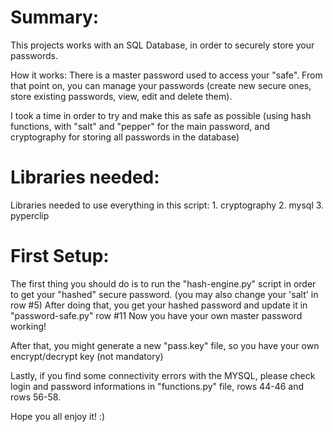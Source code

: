 # Summary:

This projects works with an SQL Database, in order to securely store your passwords.

How it works: There is a master password used to access your "safe". From that point on, you can manage your passwords (create new secure ones, store existing passwords, view, edit and delete them).

I took a time in order to try and make this as safe as possible (using hash functions, with "salt" and "pepper" for the main password, and cryptography for storing all passwords in the database)

# Libraries needed:

Libraries needed to use everything in this script:
    1. cryptography
    2. mysql
    3. pyperclip

# First Setup:

The first thing you should do is to run the "hash-engine.py" script in order to get your "hashed" secure password. (you may also change your 'salt' in row #5)
After doing that, you get your hashed password and update it in "password-safe.py" row #11
Now you have your own master password working!

After that, you might generate a new "pass.key" file, so you have your own encrypt/decrypt key (not mandatory)

Lastly, if you find some connectivity errors with the MYSQL, please check login and password informations in "functions.py" file, rows 44-46 and rows 56-58.

Hope you all enjoy it! :)